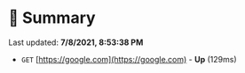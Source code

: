 # 📖 Summary
Last updated: **7/8/2021, 8:53:38 PM**

- `GET` [https://google.com](https://google.com) - **Up** (129ms)
